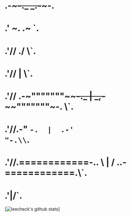 #                 .-~~~~~~~~~-._       _.-~~~~~~~~~-.
#             __.'              ~.   .~              `.__
#           .'//                  \./                  \\`.
#         .'//                     |                     \\`.
#       .'// .-~"""""""~~~~-._     |     _,-~~~~"""""""~-. \\`.
#     .'//.-"                 `-.  |  .-'                 "-.\\`.
#   .'//______.============-..   \ | /   ..-============.______\\`.
# .'______________________________\|/______________________________`.
  
[![leecheck's github stats](https://github-readme-stats.vercel.app/api?username=leecheck)]